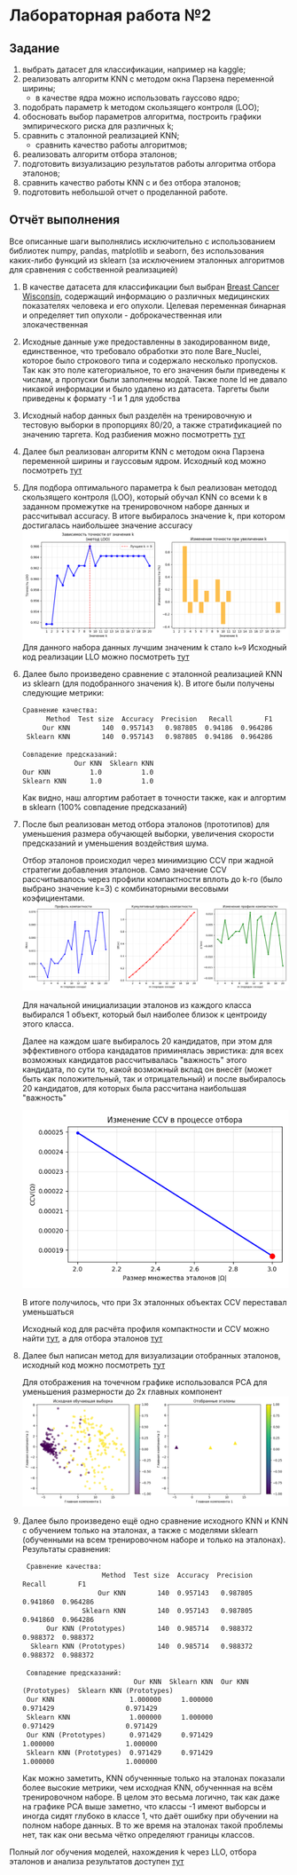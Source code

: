 # Лабораторная работа №2

## Задание

1. выбрать датасет для классификации, например на kaggle;
2. реализовать алгоритм KNN с методом окна Парзена переменной ширины; 
   * в качестве ядра можно использовать гауссово ядро;
3. подобрать параметр k методом скользящего контроля (LOO);
4. обосновать выбор параметров алгоритма, построить графики эмпирического риска для различных k;
5. сравнить с эталонной реализацией KNN;
   * сравнить качество работы алгоритмов;
6. реализовать алгоритм отбора эталонов;
7. подготовить визуализацию результатов работы алгоритма отбора эталонов;
8. сравнить качество работы KNN с и без отбора эталонов;
9. подготовить небольшой отчет о проделанной работе.

## Отчёт выполнения

Все описанные шаги выполнялись исключительно с использованием библиотек numpy, pandas, matplotlib и seaborn, без использования каких-либо функций из sklearn (за исключением эталонных алгоритмов для сравнения с собственной реализацией)

1. В качестве датасета для классификации был выбран [Breast Cancer Wisconsin](https://www.kaggle.com/datasets/zzero0/uci-breast-cancer-wisconsin-original), содержащий информацию о различных медицинских показателях человека и его опухоли. 
   Целевая переменная бинарная и определяет тип опухоли - доброкачественная или злокачественная
2. Исходные данные уже предоставленны в закодированном виде, единственное, что требовало обработки это поле Bare_Nuclei, которое было строкового типа и содержало несколько пропусков. 
    Так как это поле категориальное, то его значения были приведены к числам, а пропуски были заполнены модой. Также поле Id не давало никакой информации и было удалено из датасета.
    Таргеты были приведены к формату -1 и 1 для удобства
3. Исходный набор данных был разделён на тренировочную и тестовую выборки в пропорциях 80/20, а также стратификацией по значению таргета. Код разбиения можно посмотретть [тут](source/data/process_data.py)
4. Далее был реализован алгоритм KNN с методом окна Парзена переменной ширины и гауссовым ядром. Исходный код можно посмотреть [тут](source/models/parzen_knn.py)
5. Для подбора оптимального параметра k был реализован методод скользящего контроля (LOO), который обучал KNN со всеми k в заданном промежутке на тренировочном наборе данных и рассчитывал accuracy. В итоге выбиралось значение k, при котором достигалась наибольшее значение accuracy
   ![LLO Graph](images/llo_graphs.png)
   Для данного набора данных лучшим значеним k стало `k=9`
   Исходный код реализации LLO можно посмотреть [тут](source/utils/llo.py)
6. Далее было произведено сравнение с эталонной реализацией KNN из sklearn (для подобранного значения k). В итоге были получены следующие метрики:
    ```text
    Сравнение качества:
          Method  Test size  Accuracy  Precision   Recall        F1
         Our KNN        140  0.957143   0.987805  0.94186  0.964286
     Sklearn KNN        140  0.957143   0.987805  0.94186  0.964286
    
    Совпадение предсказаний:
                 Our KNN  Sklearn KNN
    Our KNN          1.0          1.0
    Sklearn KNN      1.0          1.0
    ```
    Как видно, наш алгортим работает в точности также, как и алгортим в sklearn (100% совпадение предсказаний)
7. После был реализован метод отбора эталонов (прототипов) для уменьшения размера обучающей выборки, увеличения скорости предсказаний и уменьшения воздействия шума.
    
   Отбор эталонов происходил через минимизцию CCV при жадной стратегии добавления эталонов. Само значение CCV рассчитывалось через профили компактности вплоть до k-го (было выбрано значение k=3) с комбинаторными весовыми коэфициентами.
   ![Compactness profile](images/compactness_profile.png)

   Для начальной инициализации эталонов из каждого класса выбирался 1 объект, который был наиболее близок к центроиду этого класса.
   
   Далее на каждом шаге выбиралось 20 кандидатов, при этом для эффективного отбора кандадатов приминялась эвристика: для всех возможных кандидатов рассчитывалась "важность" этого кандидата, по сути то, какой возможный вклад он внесёт (может быть как положительный, так и отрицательный) и после выбиралось 20 кандидатов, для которых была рассчитана наибольшая "важность"
   
   ![Prototype selection process](images/prototype_selection_process.png)
   
   В итоге получилось, что при 3х эталонных объектах CCV переставал уменьшаться
   
   Исходный код для расчёта профиля компактности и CCV можно найти [тут](source/selection/compactness.py), а для отбора эталонов [тут](source/selection/prototype_selector.py) 
8. Далее был написан метод для визуализации отобранных эталонов, исходный код можно посмотреть [тут](source/utils/plotting.py) 
   
   Для отображения на точечном графике использовался PCA для уменьшения размерности до 2х главных компонент
   ![Prototype selection PCA](images/prototype_selection_pca.png)
    
9. Далее было произведено ещё одно сравнение исходного KNN и KNN с обучением только на эталонах, а также с моделями sklearn (обученными на всем тренировочном наборе и только на эталонах).
    Результаты сравнения:
   ```text
    Сравнение качества:
                       Method  Test size  Accuracy  Precision    Recall        F1
                      Our KNN        140  0.957143   0.987805  0.941860  0.964286
                  Sklearn KNN        140  0.957143   0.987805  0.941860  0.964286
         Our KNN (Prototypes)        140  0.985714   0.988372  0.988372  0.988372
     Sklearn KNN (Prototypes)        140  0.985714   0.988372  0.988372  0.988372
    
    Совпадение предсказаний:
                               Our KNN  Sklearn KNN  Our KNN (Prototypes)  Sklearn KNN (Prototypes)
    Our KNN                   1.000000     1.000000              0.971429                  0.971429
    Sklearn KNN               1.000000     1.000000              0.971429                  0.971429
    Our KNN (Prototypes)      0.971429     0.971429              1.000000                  1.000000
    Sklearn KNN (Prototypes)  0.971429     0.971429              1.000000                  1.000000
    ```
   Как можно заметить, KNN обученнные только на эталонах показали более высокие метрики, чем исходная KNN, обученнная на всём тренировочном наборе. В целом это весьма логично, так как даже на графике PCA выше заметно, что классы -1 имеют выборсы и иногда сидят глубоко в классе 1, что даёт ошибку при обучении на полном наборе данных. В то же время на эталонах такой проблемы нет, так как они весьма чётко определяют границы классов.

Полный лог обучения моделей, нахождения k через LLO, отбора эталонов и анализа результатов доступен [тут](logs/logs.txt)
